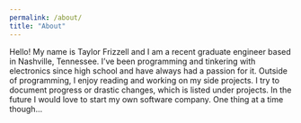 ```yaml
---
permalink: /about/
title: "About"
---
```


Hello! My name is Taylor Frizzell and I am a recent graduate engineer based in Nashville, Tennessee. 
I’ve been programming and tinkering with electronics since high school and have always had a passion for it.
Outside of programming, I enjoy reading and working on my side projects. I try to document progress or drastic changes, which is listed under projects.	In the future I would love to start my own software company. One thing at a time though...
